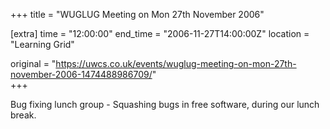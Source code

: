 +++
title = "WUGLUG Meeting on Mon 27th November 2006"

[extra]
time = "12:00:00"
end_time = "2006-11-27T14:00:00Z"
location = "Learning Grid"

original = "https://uwcs.co.uk/events/wuglug-meeting-on-mon-27th-november-2006-1474488986709/"    
+++

Bug fixing lunch group - Squashing bugs in free software, during our lunch break.

